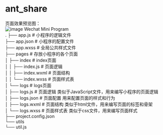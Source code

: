 # ant_share
页面效果预览图：  
![image](https://github.com/Chen6148/ant_share_project/blob/master/%E9%A1%B5%E9%9D%A2%E6%95%88%E6%9E%9C.png  )
Wechat Mini Program  
    .
    ├── app.js     # 小程序的逻辑文件  
    ├── app.json   # 小程序的配置文件  
    ├── app.wxss   # 全局公共样式文件  
    ├── pages      # 存放小程序的各个页面  
    │   ├── index  # index页面  
    │   │   ├── index.js     # 页面逻辑  
    │   │   ├── index.wxml   # 页面结构  
    │   │   └── index.wxss   # 页面样式表  
    │   └── logs   # logs页面  
    │       ├── logs.js      # 页面逻辑 类似于JavaScript文件，用来编写小程序的页面逻辑  
    │       ├── logs.json    # 页面配置 用来配置页面的样式和行为  
    │       ├── logs.wxml    # 页面结构 类似于html文件，用来编写页面的标签和骨架  
    │       └── logs.wxss    # 页面样式表 类似于css文件，用来编写页面样式  
    ├── project.config.json  
    └── utils  
        └── util.js  
